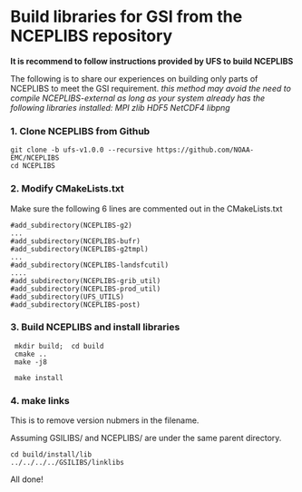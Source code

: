 # Build libraries for GSI from the NCEPLIBS repository

**It is recommend to follow instructions provided by UFS to build NCEPLIBS**

The following is to share our experiences on building only parts of NCEPLIBS to meet the GSI requirement.
*this method may avoid the need to compile NCEPLIBS-external as long as your system already has the following libraries installed: MPI zlib HDF5 NetCDF4 libpng*

### 1. Clone NCEPLIBS from Github
```
git clone -b ufs-v1.0.0 --recursive https://github.com/NOAA-EMC/NCEPLIBS
cd NCEPLIBS
```

### 2. Modify CMakeLists.txt
  Make sure the following 6 lines are commented out in the CMakeLists.txt
```
#add_subdirectory(NCEPLIBS-g2)
...
#add_subdirectory(NCEPLIBS-bufr)
#add_subdirectory(NCEPLIBS-g2tmpl)
...
#add_subdirectory(NCEPLIBS-landsfcutil)
....
#add_subdirectory(NCEPLIBS-grib_util)
#add_subdirectory(NCEPLIBS-prod_util)
#add_subdirectory(UFS_UTILS)
#add_subdirectory(NCEPLIBS-post)
```

### 3. Build NCEPLIBS and install libraries
```
 mkdir build;  cd build
 cmake ..
 make -j8
 
 make install
```
### 4. make links
This is to remove version nubmers in the filename.

Assuming GSILIBS/ and NCEPLIBS/ are under the same parent directory.
```
cd build/install/lib
../../../../GSILIBS/linklibs
```

All done!
